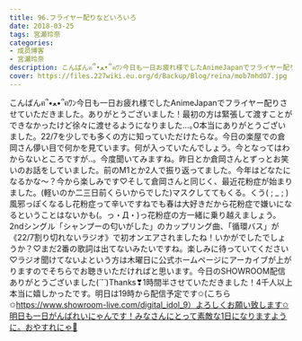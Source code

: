 ```yaml
---
title: 96.フライヤー配りなどいろいろ
date: 2018-03-25
tags: 宮瀬玲奈
categories: 
- 成员博客
- 宮瀬玲奈
description: こんばんฅ՞•ﻌ•՞ฅﾜﾝ今日も一日お疲れ様でしたAnimeJapanでフライヤー配りさせていただきました。ありがとうございました！最初の方は緊張して渡すことができなかったけど徐々に渡せるようになりました...｡O本当に...
cover: https://files.227wiki.eu.org/d/Backup/Blog/reina/mob7mhdO7.jpg 
---
```


こんばんฅ՞•ﻌ•՞ฅﾜﾝ今日も一日お疲れ様でしたAnimeJapanでフライヤー配りさせていただきました。ありがとうございました！最初の方は緊張して渡すことができなかったけど徐々に渡せるようになりました...｡O本当にありがとうございました。22/7を少しでも多くの方に知っていただけたらな。今日の楽屋での倉岡さん儚い目で何かを見ています。何が入っていたんでしょう。今となってはわからないところですが..。今度聞いてみますね。昨日とか倉岡さんとずっとお笑いのお話をしていました。前のM1とか2人で振り返ってました。今年はどなたになるかな～？今から楽しみです♡そして倉岡さんと同じく、最近花粉症が始まりました。(軽いのか二三日前くらいからでした)マスクしててもくる。くう( ; _ ; )風邪っぽくなるし花粉症って辛いですねでも春は大好きだから花粉症で嫌いになるということはないかも(。っ・Д・)っ花粉症の方一緒に乗り越えましょう。2ndシングル「シャンプーの匂いがした」のカップリング曲、「循環バス」が《22/7割り切れないラジオ》で初オンエアされましたね！いかがでしたでしょうか？♡まだ2番の歌詞は出てないみたいですね。楽しみに待っていてください♡ラジオ聞けてないよという方は木曜日に公式ホームページにアーカイブが上がりますのでそちらでお聴きいただければと思います。今日のSHOWROOM配信ありがとうございました(*´˘`*)Thanks❣1時間半させていただきました！4千人以上本当に嬉しかったです。明日は19時から配信予定です✩(こちら✩https://www.showroom-live.com/digital_idol_9）よろしくお願い致します✩明日も一日がんばれいにゃんです！みなさんにとって素敵な1日になりますように。おやすれにゃ💓


